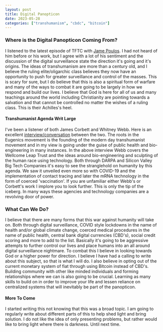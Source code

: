 ```yaml
---
layout: post
title: Digital Panopticon
date: 2023-05-28
categories: ["transhumanism", "cbdc", "bitcoin"]
---
```


### Where is the Digital Panopticon Coming From?

I listened to the latest episode of TFTC with [Jame Poulos](https://tftc.io/tftc-podcast/422-human-forever-with-james-poulos/). I had not heard of him before or his work, but I agree with a lot of his sentiment and the discussion of the digital surveillance state the direction it's going and it's origins. The ideas of transhumanism are more than a century old, and I believe the ruling elite/oligarchic class believes they now have an opportunity to push for greater surveillance and control of the masses. This is scary for sure, but I do believe that this is also a spiritual form of warfare and many of the ways to combat it are going to be largely in how we respond and build our lives. I believe that God is here for all of us and many teachings around the world including Christianity are pointing towards a salvation and that cannot be controlled no matter the wishes of a ruling class. This is their Achilles's heel.

#### Transhumanist Agenda Writ Large

I've been a listener of both James Corbett and Whitney Webb. Here is an excellent [interview/conversation](https://www.corbettreport.com/the-wellcome-leap-into-transhumanism-video/) between the two. The roots in the Eugenics movement is the founding of the modern day transhumanist movement and in my view is going under the guise of public health and bio-engineering in many instances. In the above interview Webb covers the Wellcome Leap Trust and the ideas around bio-engineering and sculpting of the human race using technology. Both through DARPA and Silicon Valley Big Tech Companies it's easy to see the stranglehold on humanity by this agenda. We saw it unveiled even more so with COVID-19 and the implementation of contact tracing and later the mRNA technology in the form of coerced 'vaccination'. If you are unfamiliar either Webb's or Corbett's work I implore you to look further. This is only the tip of the iceberg. In many ways these agencies and technology companies are a revolving door of power.

### What Can We Do?

I believe that there are many forms that this war against humanity will take on. Both through digital surveillance, COVID style lockdowns in the name of health and/or global climate change, coerced medical procedures in the name of public health, central bank digital currencies (CBD's), social credit scoring and more to add to the list. Basically it's going to be aggressive attempts to further control our lives and place humans into an all around digital surveillance nightmare. To combat this I believe in looking towards God or a higher power for direction. I believe I have had a calling to write about this subject, so that is what I will do. I also believe in opting out of the current monetary system of fiat through using Bitcoin instead of CBD's. Building community with other like minded individuals and forming relationships where we can is also going to be crucial. Learning as many skills to build on in order to improve your life and lessen reliance on centralized systems that will inevitably be part of the panopticon.

#### More To Come

I started writing this not knowing that this was a broad topic. I am going to regularly write about different parts of this to help shed light and bring solution. I do not like the idea of only presenting problems, but rather would like to bring light where there is darkness. Until next time.
